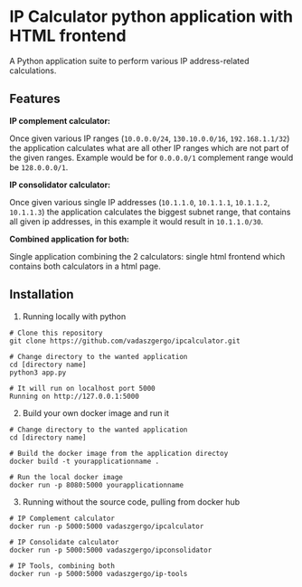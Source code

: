 # IP Calculator python application with HTML frontend

A Python application suite to perform various IP address-related calculations.


## Features
**IP complement calculator:**

Once given various IP ranges (`10.0.0.0/24`, `130.10.0.0/16`, `192.168.1.1/32`) the application calculates what are all other IP ranges which are not part of the given ranges. Example would be for `0.0.0.0/1` complement range would be `128.0.0.0/1`.


**IP consolidator calculator:** 

Once given various single IP addresses (`10.1.1.0`, `10.1.1.1`, `10.1.1.2`, `10.1.1.3`) the application calculates the biggest subnet range, that contains all given ip addresses, in this example it would result in `10.1.1.0/30`.


**Combined application for both:**

Single application combining the 2 calculators: single html frontend which contains both calculators in a html page.

## Installation

1. Running locally with python
```
# Clone this repository
git clone https://github.com/vadaszgergo/ipcalculator.git

# Change directory to the wanted application
cd [directory name]
python3 app.py

# It will run on localhost port 5000
Running on http://127.0.0.1:5000
```

2. Build your own docker image and run it

```
# Change directory to the wanted application
cd [directory name]

# Build the docker image from the application directoy
docker build -t yourapplicationname .

# Run the local docker image
docker run -p 8080:5000 yourapplicationname
```

3. Running without the source code, pulling from docker hub

```
# IP Complement calculator
docker run -p 5000:5000 vadaszgergo/ipcalculator

# IP Consolidate calculator
docker run -p 5000:5000 vadaszgergo/ipconsolidator

# IP Tools, combining both
docker run -p 5000:5000 vadaszgergo/ip-tools
```
